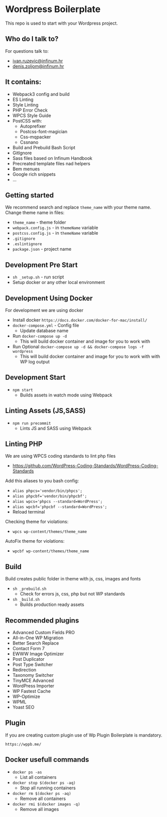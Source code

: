 # Wordpress Boilerplate

This repo is used to start with your Wordpress project.

## Who do I talk to? ##
For questions talk to:
* ivan.ruzevic@infinum.hr
* denis.zoljom@infinum.hr

## It contains:

* Webpack3 config and build
* ES Linting
* Style Linting
* PHP Error Check
* WPCS Style Guide
* PostCSS with:
  * Autoprefixer
  * Postcss-font-magician
  * Css-mqpacker
  * Cssnano
* Build and Prebuild Bash Script
* GitIgnore
* Sass files based on Infinum Handbook
* Precreated template files nad helpers
* Bem menues
* Google rich snippets
* ...

## Getting started

We recommend search and replace `theme_name` with your theme name.
Change theme name in files:

* `theme_name` - theme folder
* `webpack.config.js` - in `themeName` variable
* `postcss.config.js` - in `themeName` variable
* `.gitignore`
* `.eslintignore`
* `package.json` - project name

## Development Pre Start
* `sh _setup.sh` - run script
* Setup docker or any other local environment

## Development Using Docker

For development we are using docker

* Install docker `https://docs.docker.com/docker-for-mac/install/`
* `docker-compose.yml` - Config file
  * Update database name 
* Run `docker-compose up -d`
  * This will build docker container and image for you to work with
* Run Optional `docker-compose up -d && docker-compose logs -f wordpress`
  * This will build docker container and image for you to work with with WP log output

## Development Start
* `npm start`
  * Builds assets in watch mode using Webpack

## Linting Assets (JS,SASS)
* `npm run precommit`
  * Lints JS and SASS using Webpack

## Linting PHP ##
We are using WPCS coding standards to lint php files
* https://github.com/WordPress-Coding-Standards/WordPress-Coding-Standards

Add this aliases to you bash config:
* `alias phpcs='vendor/bin/phpcs';`
* `alias phpcbf='vendor/bin/phpcbf';`
* `alias wpcs='phpcs --standard=WordPress';`
* `alias wpcbf='phpcbf --standard=WordPress';`
* Reload terminal

Checking theme for violations:
* `wpcs wp-content/themes/theme_name`

AutoFix theme for violations:
* `wpcbf wp-content/themes/theme_name`

## Build
Build creates public folder in theme with js, css, images and fonts

* `sh _prebuild.sh`
  * Check for errors js, css, php but not WP standards
* `sh _build.sh`
  * Builds production ready assets

## Recommended plugins

* Advanced Custom Fields PRO
* All-in-One WP Migration
* Better Search Replace
* Contact Form 7
* EWWW Image Optimizer
* Post Duplicator
* Post Type Switcher
* Redirection
* Taxonomy Switcher
* TinyMCE Advanced
* WordPress Importer
* WP Fastest Cache
* WP-Optimize
* WPML
* Yoast SEO


## Plugin
If you are creating custom plugin use of Wp Plugin Boilerplate is mandatory.

`https://wppb.me/`

## Docker usefull commands ##
* `docker ps -as`
  * List all containers
* `docker stop $(docker ps -aq)`
  * Stop all running containers
* `docker rm $(docker ps -aq)`
  * Remove all containers
* `docker rmi $(docker images -q)`
  * Remove all images
